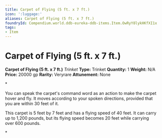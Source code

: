 ```yaml
---
title: Carpet of Flying (5 ft. x 7 ft.)
icon: ':luggage:'
aliases: Carpet of Flying (5 ft. x 7 ft.)
foundryId: Compendium.world.ddb-eureka-ddb-items.Item.OwRyY8lykHKfXI1x
tags:
- Item
---
```


# Carpet of Flying (5 ft. x 7 ft.)

**Carpet of Flying (5 ft. x 7 ft.)**
_Trinket_
**Type:** Trinket
**Quantity:** 1
**Weight:** N/A
**Price:** 20000 gp
**Rarity:** Veryrare
**Attunement:** None

*<p>You can speak the carpet's command word as an action to make the carpet hover and fly. It moves according to your spoken directions, provided that you are within 30 feet of it.

This carpet is 5 feet by 7 feet and has a flying speed of 40 feet. It can carry up to 1,200 pounds, but its flying speed becomes 20 feet while carrying over 600 pounds.</p>*